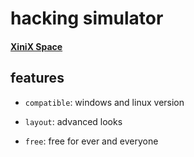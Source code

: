 # hacking simulator

#### [XiniX Space](https://xinix.space)

## features

- `compatible`: windows and linux version

- `layout`: advanced looks

- `free`: free for ever and everyone
